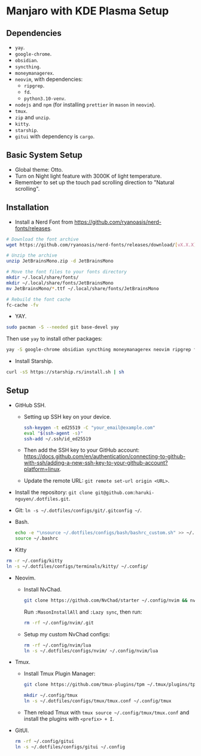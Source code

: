 # Manjaro with KDE Plasma Setup

## Dependencies

- `yay`.
- `google-chrome`.
- `obsidian`.
- `syncthing`.
- `moneymanagerex`.
- `neovim`, with dependencies:
  - `ripgrep`.
  - `fd`.
  - `python3.10-venv`.
- `nodejs` and `npm` (for installing `prettier` in `mason` in `neovim`).
- `tmux`.
- `zip` and `unzip`.
- `kitty`.
- `starship`.
- `gitui` with dependency is `cargo`.

## Basic System Setup

- Global theme: Otto.
- Turn on Night light feature with 3000K of light temperature.
- Remember to set up the touch pad scrolling direction to "Natural scrolling".

## Installation

- Install a Nerd Font from <https://github.com/ryanoasis/nerd-fonts/releases>.

```bash
# Download the font archive
wget https://github.com/ryanoasis/nerd-fonts/releases/download/[vX.X.X]/JetBrainsMono.zip

# Unzip the archive
unzip JetBrainsMono.zip -d JetBrainsMono

# Move the font files to your fonts directory
mkdir ~/.local/share/fonts/
mkdir ~/.local/share/fonts/JetBrainsMono
mv JetBrainsMono/*.ttf ~/.local/share/fonts/JetBrainsMono

# Rebuild the font cache
fc-cache -fv
```

- YAY.

```bash
sudo pacman -S --needed git base-devel yay
```

Then use `yay` to install other packages:

```bash
yay -S google-chrome obsidian syncthing moneymanagerex neovim ripgrep fd python3.10-venv tmux zip unzip nodejs npm

```

- Install Starship.

```bash
curl -sS https://starship.rs/install.sh | sh
```

## Setup

- GitHub SSH.

  - Setting up SSH key on your device.

    ```bash
    ssh-keygen -t ed25519 -C "your_email@example.com"
    eval "$(ssh-agent -s)"
    ssh-add ~/.ssh/id_ed25519
    ```

  - Then add the SSH key to your GitHub account: <https://docs.github.com/en/authentication/connecting-to-github-with-ssh/adding-a-new-ssh-key-to-your-github-account?platform=linux>.
  - Update the remote URL: `git remote set-url origin <URL>`.

- Install the repository: `git clone git@github.com:haruki-nguyen/.dotfiles.git`.

- Git: `ln -s ~/.dotfiles/configs/git/.gitconfig ~/`.

- Bash.

  ```bash
  echo -e "\nsource ~/.dotfiles/configs/bash/bashrc_custom.sh" >> ~/.bashrc
  source ~/.bashrc
  ```

- Kitty

```bash
rm -r ~/.config/kitty
ln -s ~/.dotfiles/configs/terminals/kitty/ ~/.config/
```

- Neovim.

  - Install NvChad.

    ```bash
    git clone https://github.com/NvChad/starter ~/.config/nvim && nvim
    ```

    Run `:MasonInstallAll` and `:Lazy sync`, then run:

    ```bash
    rm -rf ~/.config/nvim/.git
    ```

  - Setup my custom NvChad configs:

    ```bash
    rm -rf ~/.config/nvim/lua
    ln -s ~/.dotfiles/configs/nvim/ ~/.config/nvim/lua
    ```

- Tmux.

  - Install Tmux Plugin Manager:

    ```bash
    git clone https://github.com/tmux-plugins/tpm ~/.tmux/plugins/tpm
    ```

    ```bash
    mkdir ~/.config/tmux
    ln -s ~/.dotfiles/configs/tmux/tmux.conf ~/.config/tmux
    ```

  - Then reload Tmux with `tmux source ~/.config/tmux/tmux.conf` and install the plugins with `<prefix> + I`.

- GitUI.

  ```bash
  rm -rf ~/.config/gitui
  ln -s ~/.dotfiles/configs/gitui ~/.config
  ```

